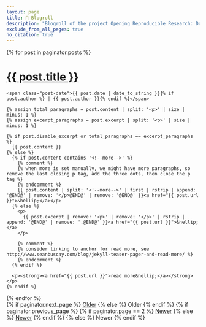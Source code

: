 ```yaml
---
layout: page
title: 📑 Blogroll
description: "Blogroll of the project Opening Reproducible Research: Docker, R, and reproducible research"
exclude_from_all_pages: true
no_citation: true
---
```


<div class="posts">
  {% for post in paginator.posts %}
  <div class="post">
    <h1 class="post-title">
      <a href="{{ post.url }}">
        {{ post.title }}
      </a>
    </h1>

    <span class="post-date">{{ post.date | date_to_string }}{% if post.author %} | {{ post.author }}{% endif %}</span>
    
    {% assign total_paragraphs = post.content | split: '<p>' | size | minus: 1 %}
    {% assign excerpt_paragraphs = post.excerpt | split: '<p>' | size | minus: 1 %}
    
    {% if post.disable_excerpt or total_paragraphs == excerpt_paragraphs %}
      {{ post.content }}
    {% else %}
      {% if post.content contains '<!--more-->' %}
        {% comment %}
        {% when more is set manually, we might have more paragraphs, so remove the last closing p tag, add the three dots, then close the p tag %}
        {% endcomment %}
        {{ post.content | split: '<!--more-->' | first | rstrip | append: '@END@' | remove: '</p>@END@' | remove: '@END@' }}<a href="{{ post.url }}">&hellip;</a></p>
      {% else %}
        <p>
          {{ post.excerpt | remove: '<p>' | remove: '</p>' | rstrip | append: '@END@' | remove: '.@END@' }}<a href="{{ post.url }}">&hellip;</a>
        </p>
        
        {% comment %}
        {% consider linking to anchor for read more, see http://www.seanbuscay.com/blog/jekyll-teaser-pager-and-read-more/ %}
        {% endcomment %}
      {% endif %}
      
      <p><strong><a href="{{ post.url }}">read more&hellip;</a></strong></p>
    {% endif %}
  </div>
  {% endfor %}
</div>

<div class="pagination">
  {% if paginator.next_page %}
    <a class="pagination-item older" href="{{ site.baseurl | absolute_url }}page{{paginator.next_page}}">Older</a>
  {% else %}
    <span class="pagination-item older">Older</span>
  {% endif %}
  {% if paginator.previous_page %}
    {% if paginator.page == 2 %}
      <a class="pagination-item newer" href="{{ site.baseurl | absolute_url }}">Newer</a>
    {% else %}
      <a class="pagination-item newer" href="{{ site.baseurl | absolute_url }}page{{paginator.previous_page}}">Newer</a>
    {% endif %}
  {% else %}
    <span class="pagination-item newer">Newer</span>
  {% endif %}
</div>
